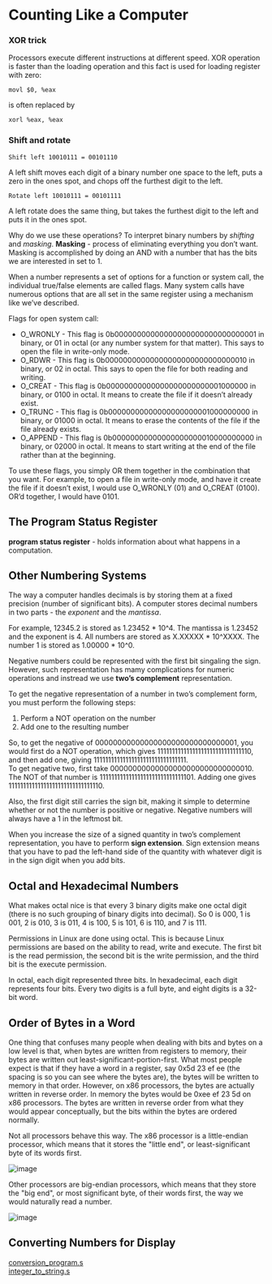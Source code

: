 # Counting Like a Computer

### XOR trick

Processors execute different instructions at different speed. XOR operation is faster than the loading operation and this fact is used for loading register with zero:

```assembly
movl $0, %eax
```
is often replaced by
```assembly
xorl %eax, %eax
```
### Shift and rotate

```
Shift left 10010111 = 00101110
```
A left shift moves each digit of a binary number one space to the left, puts a zero in the ones spot, and chops off the furthest digit to the left. 

```
Rotate left 10010111 = 00101111
```
 A left rotate does the same thing, but takes the furthest digit to the left and puts it in the ones spot.
 
 Why do we use these operations? To interpret binary numbers by *shifting* and *masking*.
 **Masking** - process of eliminating everything you don’t want. Masking is accomplished by doing an AND with a
number that has the bits we are interested in set to 1.

When a number represents a set of options for a function or system call, the individual true/false elements are called flags. Many system calls have numerous options that are all set in the same register using a mechanism like we’ve described.  

Flags for open system call:
 * O_WRONLY - This flag is 0b00000000000000000000000000000001 in binary, or 01 in octal (or any number system for that matter). This says to open the file in write-only mode.
 * O_RDWR - This flag is 0b00000000000000000000000000000010 in binary, or 02 in octal. This says to open the file for both reading and writing.
 * O_CREAT - This flag is 0b00000000000000000000000001000000 in binary, or 0100 in octal. It means to create the file if it doesn’t already exist.
 * O_TRUNC - This flag is 0b00000000000000000000001000000000 in binary, or 01000 in octal. It means to erase the contents of the file if the file already exists.
 * O_APPEND - This flag is 0b00000000000000000000010000000000 in binary, or 02000 in octal. It means to start writing at the end of the file rather than at the beginning.

To use these flags, you simply OR them together in the combination that you want. For example, to open a file in write-only mode, and have it create the file if it doesn’t exist, I would use O_WRONLY (01) and O_CREAT (0100). OR’d together, I would have 0101.

## The Program Status Register

**program status register** - holds information about what happens in a computation.

## Other Numbering Systems

The way a computer handles decimals is by storing them at a fixed precision (number of significant bits).  A computer stores decimal numbers in two parts - the *exponent* and the *mantissa*.


For example, 12345.2 is stored as 1.23452 * 10^4. The mantissa is 1.23452 and the exponent is 4. All numbers are stored as X.XXXXX * 10^XXXX. The number 1 is stored as 1.00000 * 10^0.

Negative numbers could be represented with the first bit singaling the sign. However, such representation has mamy complications for numeric operations and instread we use **two’s complement** representation.

To get the negative representation of a number in two’s complement form, you must perform the following steps:  
1. Perform a NOT operation on the number
2. Add one to the resulting number

So, to get the negative of 00000000000000000000000000000001, you would first do a NOT operation, which gives 11111111111111111111111111111110, and then add one, giving 11111111111111111111111111111111.   
To get negative two, first take 00000000000000000000000000000010. The NOT of that number is 11111111111111111111111111111101. 
Adding one gives 11111111111111111111111111111110.

Also, the first digit still carries the sign bit, making it simple to determine whether or not the number is positive or negative. Negative numbers will always have a 1 in the leftmost bit.

When you increase the size of a signed quantity in two’s complement representation, you have to perform **sign extension**. 
Sign extension means that you have to pad the left-hand side of the quantity with whatever digit is in the sign digit when you add bits.

## Octal and Hexadecimal Numbers

What makes octal nice is that every 3 binary digits make one octal digit (there is no such grouping of binary digits into decimal). 
So 0 is 000, 1 is 001, 2 is 010, 3 is 011, 4 is 100, 5 is 101, 6 is 110, and 7 is 111.

Permissions in Linux are done using octal. This is because Linux permissions are based on the ability to read, write and execute. The first bit is the read permission, the second bit is the write permission, and the third bit is the execute permission.

In octal, each digit represented three bits. In hexadecimal, each digit represents four bits. Every two digits is a full byte, and eight digits is a 32-bit word.

## Order of Bytes in a Word

One thing that confuses many people when dealing with bits and bytes on a low level is that, when bytes are written from registers to memory, their bytes are written out least-significant-portion-first. 
What most people expect is that if they have a word in a register, say 0x5d 23 ef ee (the spacing is so you can see where the bytes are), the bytes will be written to memory in that order. 
However, on x86 processors, the bytes are actually written in reverse order. 
In memory the bytes would be 0xee ef 23 5d on x86 processors. 
The bytes are written in reverse order from what they would appear conceptually, but the bits within the
bytes are ordered normally.

Not all processors behave this way. The x86 processor is a little-endian processor, which means that it stores the "little end", or least-significant byte of its words first.

![image](https://user-images.githubusercontent.com/39266310/201521613-7163b4a9-31e4-48dc-9030-cfba5cf0a147.png)

Other processors are big-endian processors, which means that they store the "big end", or most significant byte, of their words first, the way we would naturally read a number.

![image](https://user-images.githubusercontent.com/39266310/201521652-6f6ea27c-05d6-43b3-bde0-72f6a52dcdf8.png)


## Converting Numbers for Display

[conversion_program.s](./conversion_program.s)  
[integer_to_string.s](./integer_to_string.s)
